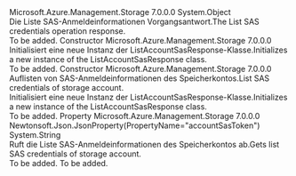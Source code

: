 <Type Name="ListAccountSasResponse" FullName="Microsoft.Azure.Management.Storage.Models.ListAccountSasResponse">
  <TypeSignature Language="C#" Value="public class ListAccountSasResponse" />
  <TypeSignature Language="ILAsm" Value=".class public auto ansi beforefieldinit ListAccountSasResponse extends System.Object" />
  <TypeSignature Language="DocId" Value="T:Microsoft.Azure.Management.Storage.Models.ListAccountSasResponse" />
  <TypeSignature Language="VB.NET" Value="Public Class ListAccountSasResponse" />
  <TypeSignature Language="F#" Value="type ListAccountSasResponse = class" />
  <AssemblyInfo>
    <AssemblyName>Microsoft.Azure.Management.Storage</AssemblyName>
    <AssemblyVersion>7.0.0.0</AssemblyVersion>
  </AssemblyInfo>
  <Base>
    <BaseTypeName>System.Object</BaseTypeName>
  </Base>
  <Interfaces />
  <Docs>
    <summary>
            <span data-ttu-id="62128-101">Die Liste SAS-Anmeldeinformationen Vorgangsantwort.</span><span class="sxs-lookup"><span data-stu-id="62128-101">The List SAS credentials operation response.</span></span>
            </summary>
    <remarks>To be added.</remarks>
  </Docs>
  <Members>
    <Member MemberName=".ctor">
      <MemberSignature Language="C#" Value="public ListAccountSasResponse ();" />
      <MemberSignature Language="ILAsm" Value=".method public hidebysig specialname rtspecialname instance void .ctor() cil managed" />
      <MemberSignature Language="DocId" Value="M:Microsoft.Azure.Management.Storage.Models.ListAccountSasResponse.#ctor" />
      <MemberSignature Language="VB.NET" Value="Public Sub New ()" />
      <MemberType>Constructor</MemberType>
      <AssemblyInfo>
        <AssemblyName>Microsoft.Azure.Management.Storage</AssemblyName>
        <AssemblyVersion>7.0.0.0</AssemblyVersion>
      </AssemblyInfo>
      <Parameters />
      <Docs>
        <summary>
            <span data-ttu-id="62128-102">Initialisiert eine neue Instanz der ListAccountSasResponse-Klasse.</span><span class="sxs-lookup"><span data-stu-id="62128-102">Initializes a new instance of the ListAccountSasResponse class.</span></span>
            </summary>
        <remarks>To be added.</remarks>
      </Docs>
    </Member>
    <Member MemberName=".ctor">
      <MemberSignature Language="C#" Value="public ListAccountSasResponse (string accountSasToken = null);" />
      <MemberSignature Language="ILAsm" Value=".method public hidebysig specialname rtspecialname instance void .ctor(string accountSasToken) cil managed" />
      <MemberSignature Language="DocId" Value="M:Microsoft.Azure.Management.Storage.Models.ListAccountSasResponse.#ctor(System.String)" />
      <MemberSignature Language="VB.NET" Value="Public Sub New (Optional accountSasToken As String = null)" />
      <MemberSignature Language="F#" Value="new Microsoft.Azure.Management.Storage.Models.ListAccountSasResponse : string -&gt; Microsoft.Azure.Management.Storage.Models.ListAccountSasResponse" Usage="new Microsoft.Azure.Management.Storage.Models.ListAccountSasResponse accountSasToken" />
      <MemberType>Constructor</MemberType>
      <AssemblyInfo>
        <AssemblyName>Microsoft.Azure.Management.Storage</AssemblyName>
        <AssemblyVersion>7.0.0.0</AssemblyVersion>
      </AssemblyInfo>
      <Parameters>
        <Parameter Name="accountSasToken" Type="System.String" />
      </Parameters>
      <Docs>
        <param name="accountSasToken"><span data-ttu-id="62128-103">Auflisten von SAS-Anmeldeinformationen des Speicherkontos.</span><span class="sxs-lookup"><span data-stu-id="62128-103">List SAS credentials of storage account.</span></span></param>
        <summary>
            <span data-ttu-id="62128-104">Initialisiert eine neue Instanz der ListAccountSasResponse-Klasse.</span><span class="sxs-lookup"><span data-stu-id="62128-104">Initializes a new instance of the ListAccountSasResponse class.</span></span>
            </summary>
        <remarks>To be added.</remarks>
      </Docs>
    </Member>
    <Member MemberName="AccountSasToken">
      <MemberSignature Language="C#" Value="public string AccountSasToken { get; }" />
      <MemberSignature Language="ILAsm" Value=".property instance string AccountSasToken" />
      <MemberSignature Language="DocId" Value="P:Microsoft.Azure.Management.Storage.Models.ListAccountSasResponse.AccountSasToken" />
      <MemberSignature Language="VB.NET" Value="Public ReadOnly Property AccountSasToken As String" />
      <MemberSignature Language="F#" Value="member this.AccountSasToken : string" Usage="Microsoft.Azure.Management.Storage.Models.ListAccountSasResponse.AccountSasToken" />
      <MemberType>Property</MemberType>
      <AssemblyInfo>
        <AssemblyName>Microsoft.Azure.Management.Storage</AssemblyName>
        <AssemblyVersion>7.0.0.0</AssemblyVersion>
      </AssemblyInfo>
      <Attributes>
        <Attribute>
          <AttributeName>Newtonsoft.Json.JsonProperty(PropertyName="accountSasToken")</AttributeName>
        </Attribute>
      </Attributes>
      <ReturnValue>
        <ReturnType>System.String</ReturnType>
      </ReturnValue>
      <Docs>
        <summary>
            <span data-ttu-id="62128-105">Ruft die Liste SAS-Anmeldeinformationen des Speicherkontos ab.</span><span class="sxs-lookup"><span data-stu-id="62128-105">Gets list SAS credentials of storage account.</span></span>
            </summary>
        <value>To be added.</value>
        <remarks>To be added.</remarks>
      </Docs>
    </Member>
  </Members>
</Type>
